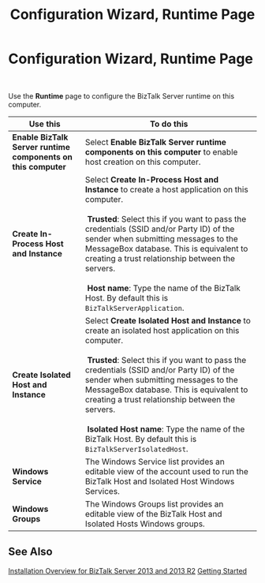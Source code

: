﻿---
title: Configuration Wizard, Runtime Page
TOCTitle: Configuration Wizard, Runtime Page
ms:assetid: a72538d7-aa60-4374-86e5-951a052d0e00
ms:mtpsurl: https://msdn.microsoft.com/library/Aa577921(v=BTS.80)
ms:contentKeyID: 51530328
ms.date: 08/30/2017
mtps_version: v=BTS.80
f1_keywords:
- bts10.config.wizard.runtime
---

# Configuration Wizard, Runtime Page

 

Use the **Runtime** page to configure the BizTalk Server runtime on this computer.

<table>
<thead>
<tr class="header">
<th>Use this</th>
<th>To do this</th>
</tr>
</thead>
<tbody>
<tr class="odd">
<td><strong>Enable BizTalk Server runtime components on this computer</strong></td>
<td>Select <strong>Enable BizTalk Server runtime components on this computer</strong> to enable host creation on this computer.</td>
</tr>
<tr class="even">
<td><strong>Create In-Process Host and Instance</strong></td>
<td>Select <strong>Create In-Process Host and Instance</strong> to create a host application on this computer.<br />
<br />
 <strong>Trusted</strong>: Select this if you want to pass the credentials (SSID and/or Party ID) of the sender when submitting messages to the MessageBox database. This is equivalent to creating a trust relationship between the servers.<br />
<br />
 <strong>Host name</strong>: Type the name of the BizTalk Host. By default this is <code>BizTalkServerApplication</code>.</td>
</tr>
<tr class="odd">
<td><strong>Create Isolated Host and Instance</strong></td>
<td>Select <strong>Create Isolated Host and Instance</strong> to create an isolated host application on this computer.<br />
<br />
 <strong>Trusted</strong>: Select this if you want to pass the credentials (SSID and/or Party ID) of the sender when submitting messages to the MessageBox database. This is equivalent to creating a trust relationship between the servers.<br />
<br />
 <strong>Isolated Host name</strong>: Type the name of the BizTalk Host. By default this is <code>BizTalkServerIsolatedHost</code>.</td>
</tr>
<tr class="even">
<td><strong>Windows Service</strong></td>
<td>The Windows Service list provides an editable view of the account used to run the BizTalk Host and Isolated Host Windows Services.</td>
</tr>
<tr class="odd">
<td><strong>Windows Groups</strong></td>
<td>The Windows Groups list provides an editable view of the BizTalk Host and Isolated Hosts Windows groups.</td>
</tr>
</tbody>
</table>


## See Also

[Installation Overview for BizTalk Server 2013 and 2013 R2](https://msdn.microsoft.com/library/jj248688\(v=bts.80\))  
[Getting Started](https://msdn.microsoft.com/library/aa560946\(v=bts.80\))

